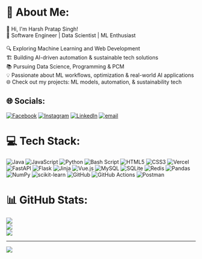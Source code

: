 # 💫 About Me:
👋 Hi, I'm Harsh Pratap Singh!<br>🚀 Software Engineer | Data Scientist | ML Enthusiast<br><br>🔍 Exploring Machine Learning and Web Development<br>🏗️ Building AI-driven automation & sustainable tech solutions<br>📚 Pursuing Data Science, Programming & PCM<br>💡 Passionate about ML workflows, optimization & real-world AI applications<br>🌐 Check out my projects: ML models, automation, & sustainability tech


## 🌐 Socials:
[![Facebook](https://img.shields.io/badge/Facebook-%231877F2.svg?logo=Facebook&logoColor=white)](https://facebook.com/harsh.pratap.56808) [![Instagram](https://img.shields.io/badge/Instagram-%23E4405F.svg?logo=Instagram&logoColor=white)](https://instagram.com/harsh____pratap) [![LinkedIn](https://img.shields.io/badge/LinkedIn-%230077B5.svg?logo=linkedin&logoColor=white)](https://linkedin.com/in/t6harsh) [![email](https://img.shields.io/badge/Email-D14836?logo=gmail&logoColor=white)](mailto:harsh.pratap9904@gmail.com) 

# 💻 Tech Stack:
![Java](https://img.shields.io/badge/java-%23ED8B00.svg?style=for-the-badge&logo=openjdk&logoColor=white) ![JavaScript](https://img.shields.io/badge/javascript-%23323330.svg?style=for-the-badge&logo=javascript&logoColor=%23F7DF1E) ![Python](https://img.shields.io/badge/python-3670A0?style=for-the-badge&logo=python&logoColor=ffdd54) ![Bash Script](https://img.shields.io/badge/bash_script-%23121011.svg?style=for-the-badge&logo=gnu-bash&logoColor=white) ![HTML5](https://img.shields.io/badge/html5-%23E34F26.svg?style=for-the-badge&logo=html5&logoColor=white) ![CSS3](https://img.shields.io/badge/css3-%231572B6.svg?style=for-the-badge&logo=css3&logoColor=white) ![Vercel](https://img.shields.io/badge/vercel-%23000000.svg?style=for-the-badge&logo=vercel&logoColor=white) ![FastAPI](https://img.shields.io/badge/FastAPI-005571?style=for-the-badge&logo=fastapi) ![Flask](https://img.shields.io/badge/flask-%23000.svg?style=for-the-badge&logo=flask&logoColor=white) ![Jinja](https://img.shields.io/badge/jinja-white.svg?style=for-the-badge&logo=jinja&logoColor=black) ![Vue.js](https://img.shields.io/badge/vue.js-%2335495e.svg?style=for-the-badge&logo=vuedotjs&logoColor=%234FC08D) ![MySQL](https://img.shields.io/badge/mysql-4479A1.svg?style=for-the-badge&logo=mysql&logoColor=white) ![SQLite](https://img.shields.io/badge/sqlite-%2307405e.svg?style=for-the-badge&logo=sqlite&logoColor=white) ![Redis](https://img.shields.io/badge/redis-%23DD0031.svg?style=for-the-badge&logo=redis&logoColor=white) ![Pandas](https://img.shields.io/badge/pandas-%23150458.svg?style=for-the-badge&logo=pandas&logoColor=white) ![NumPy](https://img.shields.io/badge/numpy-%23013243.svg?style=for-the-badge&logo=numpy&logoColor=white) ![scikit-learn](https://img.shields.io/badge/scikit--learn-%23F7931E.svg?style=for-the-badge&logo=scikit-learn&logoColor=white) ![GitHub](https://img.shields.io/badge/github-%23121011.svg?style=for-the-badge&logo=github&logoColor=white) ![GitHub Actions](https://img.shields.io/badge/github%20actions-%232671E5.svg?style=for-the-badge&logo=githubactions&logoColor=white) ![Postman](https://img.shields.io/badge/Postman-FF6C37?style=for-the-badge&logo=postman&logoColor=white)
# 📊 GitHub Stats:
![](https://github-readme-stats.vercel.app/api?username=t6harsh&theme=dark&hide_border=false&include_all_commits=false&count_private=false)<br/>
![](https://nirzak-streak-stats.vercel.app/?user=t6harsh&theme=dark&hide_border=false)<br/>
![](https://github-readme-stats.vercel.app/api/top-langs/?username=t6harsh&theme=dark&hide_border=false&include_all_commits=false&count_private=false&layout=compact)

---
[![](https://visitcount.itsvg.in/api?id=t6harsh&icon=0&color=0)](https://visitcount.itsvg.in)

<!-- Proudly created with GPRM ( https://gprm.itsvg.in ) -->
